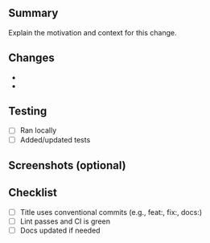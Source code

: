 ## Summary

Explain the motivation and context for this change.

## Changes

- 
- 

## Testing

- [ ] Ran locally
- [ ] Added/updated tests

## Screenshots (optional)

## Checklist

- [ ] Title uses conventional commits (e.g., feat:, fix:, docs:)
- [ ] Lint passes and CI is green
- [ ] Docs updated if needed

